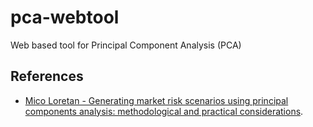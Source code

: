 # pca-webtool
Web based tool for Principal Component Analysis (PCA)

## References
- [Mico Loretan - Generating market risk scenarios using principal components analysis: methodological and practical considerations](https://www.bis.org/publ/ecsc07c.pdf).
